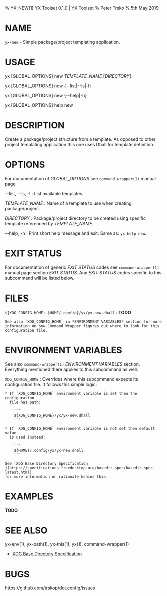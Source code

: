 % YX-NEW(1) YX Toolset 0.1.0 | YX Toolset
% Peter Trsko
% 5th May 2019


# NAME

`yx-new` - Simple package/project templating application.


# USAGE

yx \[GLOBAL\_OPTIONS] new *TEMPLATE\_NAME* \[*DIRECTORY*]

yx \[GLOBAL\_OPTIONS] new {\--list|\--ls|-l}

yx \[GLOBAL\_OPTIONS] new {\--help|-h}

yx \[GLOBAL\_OPTIONS] help new


# DESCRIPTION

Create a package/project structure from a template.  As opposed to other
project templating application this one uses Dhall for template definition.


# OPTIONS

For documentation of *GLOBAL_OPTIONS* see `command-wrapper(1)` manual page.

\--list, \--ls, -l
:   List available templates.

*TEMPLATE\_NAME*
:   Name of a template to use when creating package/project.

*DIRECTORY*
:   Package/project directory to be created using specific template referenced
    by *TEMPLATE\_NAME*.

\--help, -h
:   Print short help message and exit.  Same as: `yx help new`.


# EXIT STATUS

For documentation of generic *EXIT STATUS* codes see `command-wrapper(1)`
manual page section *EXIT STATUS*.  Any *EXIT STATUS* codes specific to this
subcommand will be listed below.


# FILES

`${XDG_CONFIG_HOME:-$HOME/.config}/yx/yx-new.dhall`
:   **TODO**

    See also `XDG_CONFIG_HOME` in *ENVIRONMENT VARIABLES* section for more
    information on how Command Wrapper figures out where to look for this
    configuration file.


# ENVIRONMENT VARIABLES

See also `command-wrapper(1)` *ENVIRONMENT VARIABLES* section.  Everything
mentioned there applies to this subcommand as well.

`XDG_CONFIG_HOME`
:   Overrides where this subcommand expects its configuration file.  It follows
    this simple logic:

    * If `XDG_CONFIG_HOME` environment variable is set then the configuration
      file has path:

        ```
        ${XDG_CONFIG_HOME}/yx/yx-new.dhall
        ```

    * If `XDG_CONFIG_HOME` environment variable is not set then default value
      is used instead:

        ```
        ${HOME}/.config/yx/yx-new.dhall
        ```

    See [XDG Base Directory Specification
    ](https://specifications.freedesktop.org/basedir-spec/basedir-spec-latest.html)
    for more information on rationale behind this.


# EXAMPLES

**TODO**


# SEE ALSO

yx-env(1), yx-path(1), yx-this(1), yx(1), command-wrapper(1)

* [XDG Base Directory Specification
  ](https://specifications.freedesktop.org/basedir-spec/basedir-spec-latest.html)


# BUGS

<https://github.com/trskop/dot.config/issues>

